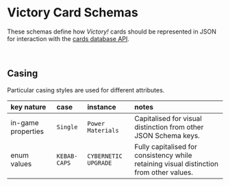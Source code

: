 # Victory Card Schemas

These schemas define how *Victory!* cards should be represented in JSON for interaction with the [cards database API](../../create/).


<br>


## Casing

Particular casing styles are used for different attributes.

| key nature | case | instance | notes |
| :--------- | :--- | :------- | :---- |
| in-game properties | `Single` | `Power` `Materials` | Capitalised for visual distinction from other JSON Schema keys. |
| enum values | `KEBAB-CAPS` | `CYBERNETIC` `UPGRADE` | Fully capitalised for consistency while retaining visual distinction from other values. |
